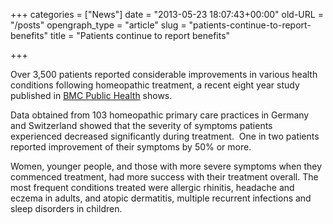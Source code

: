 +++
categories = ["News"]
date = "2013-05-23 18:07:43+00:00"
old-URL = "/posts"
opengraph_type = "article"
slug = "patients-continue-to-report-benefits"
title = "Patients continue to report benefits"

+++

Over 3,500 patients reported considerable improvements in various health conditions following homeopathic treatment, a recent eight year study published in [BMC Public Health](http://www.biomedcentral.com/1471-2458/8/413) shows.

Data obtained from 103 homeopathic primary care practices in Germany and Switzerland showed that the severity of symptoms patients experienced decreased significantly during treatment.  One in two patients reported improvement of their symptoms by 50% or more.

Women, younger people, and those with more severe symptoms when they commenced treatment, had more success with their treatment overall. The most frequent conditions treated were allergic rhinitis, headache and eczema in adults, and atopic dermatitis, multiple recurrent infections and sleep disorders in children.

